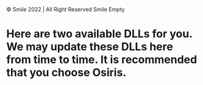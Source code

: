 © Smile 2022 | All Right Reserved Smile Empty

# Here are two available DLLs for you. We may update these DLLs here from time to time. It is recommended that you choose Osiris.
